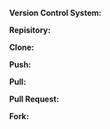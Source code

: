 **Version Control System:**

**Repisitory:** 

**Clone:**

**Push:**

**Pull:**

**Pull Request:**

**Fork:**


